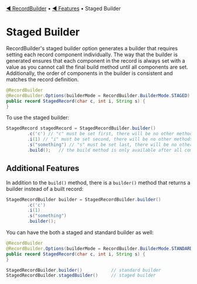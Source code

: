 [◀︎ RecordBuilder](../../README.md) • [◀︎ Features](../features.md) • Staged Builder

# Staged Builder

RecordBuilder's staged builder option generates a builder that requires setting each record component
individually. The way that the builder is generated ensures that each component in the record is always
set with a value as you cannot call the final build method until all components are set. Additionally,
the order of components in the builder is consistent and matches the record definition.

```java
@RecordBuilder
@RecordBuilder.Options(builderMode = RecordBuilder.BuilderMode.STAGED)
public record StagedRecord(char c, int i, String s) {
}
```

To use the staged builder:

```java
StagedRecord stagedRecord = StagedRecordBuilder.builder()
        .c('c') // "c" must be set first, there will be no other methods in the builder
        .i(1) // "i" must be set second, there will be no other methods in the builder
        .s("something") // "s" must be set last, there will be no other methods in the builder
        .build();   // the build method is only available after all components are set 
```

## Additional Features

In addition to the `build()` method, there is a `builder()` method that returns a builder instead
of a built record:

```java
StagedRecordBuilder builder = StagedRecordBuilder.builder()
        .c('c')
        .i(1)
        .s("something")
        .builder(); 
```

You can have the both a staged and standard builder as well:

```java
@RecordBuilder
@RecordBuilder.Options(builderMode = RecordBuilder.BuilderMode.STANDARD_AND_STAGED)
public record StagedRecord(char c, int i, String s) {
}

StagedRecordBuilder.builder()           // standard builder
StagedRecordBuilder.stagedBuilder()     // staged builder
```

